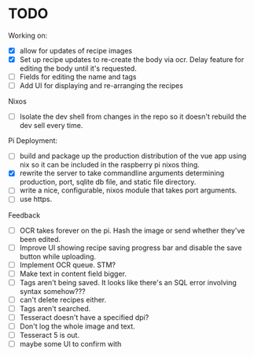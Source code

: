 # TODO

Working on:
- [X] allow for updates of recipe images
- [X] Set up recipe updates to re-create the body via ocr. Delay feature for
      editing the body until it's requested.
- [ ] Fields for editing the name and tags
- [ ] Add UI for displaying and re-arranging the recipes

Nixos
- [ ] Isolate the dev shell from changes in the repo so it doesn't rebuild the
  dev sell every time.

Pi Deployment:
- [ ] build and package up the production distribution of the vue app using nix
      so it can be included in the raspberry pi nixos thing.
- [X] rewrite the server to take commandline arguments determining production,
      port, sqlite db file, and static file directory.
- [ ] write a nice, configurable, nixos module that takes port arguments.
- [ ] use https.

Feedback
- [ ] OCR takes forever on the pi. Hash the image or send whether they've
  been edited.
- [ ] Improve UI showing recipe saving progress bar and disable the save button
  while uploading.
- [ ] Implement OCR queue. STM?
- [ ] Make text in content field bigger.
- [ ] Tags aren't being saved. It looks like there's an SQL error involving
  syntax somehow???
- [ ] can't delete recipes either.
- [ ] Tags aren't searched.
- [ ] Tesseract doesn't have a specified dpi?
- [ ] Don't log the whole image and text.
- [ ] Tesseract 5 is out.
- [ ] maybe some UI to confirm with 
